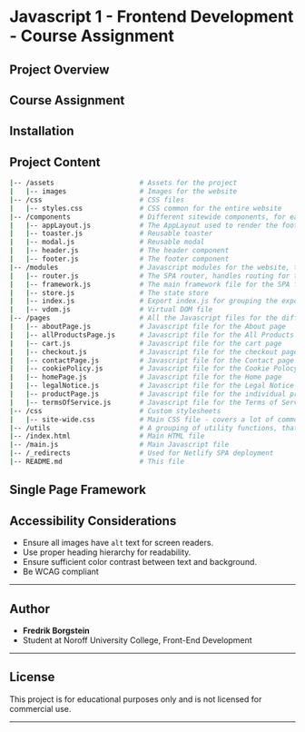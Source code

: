 # Javascript 1 - Frontend Development - Course Assignment

## Project Overview

## Course Assignment

## Installation

## Project Content

```bash
|-- /assets                     # Assets for the project
|   |-- images                  # Images for the website
|-- /css                        # CSS files
|   |-- styles.css              # CSS common for the entire website
|-- /components                 # Different sitewide components, for easier reuse with consistency
|   |-- appLayout.js            # The AppLayout used to render the footer and header alongside the main page content
|   |-- toaster.js              # Reusable toaster
|   |-- modal.js                # Reusable modal
|   |-- header.js               # The header component
|   |-- footer.js               # The footer component
|-- /modules                    # Javascript modules for the website, to create interactivity and power the SPA
|   |-- router.js               # The SPA router, handles routing for the application
|   |-- framework.js            # The main framework file for the SPA framework
|   |-- store.js                # The state store
|   |-- index.js                # Export index.js for grouping the exports
|   |-- vdom.js                 # Virtual DOM file
|-- /pages                      # All the Javascript files for the different pages across the site
|   |-- aboutPage.js            # Javascript file for the About page
|   |-- allProductsPage.js      # Javascript file for the All Products page
|   |-- cart.js                 # Javascript file for the cart page
|   |-- checkout.js             # Javascript file for the checkout page
|   |-- contactPage.js          # Javascript file for the Contact page
|   |-- cookiePolicy.js         # Javascript file for the Cookie Polocy page
|   |-- homePage.js             # Javascript file for the Home page
|   |-- legalNotice.js          # Javascript file for the Legal Notice page
|   |-- productPage.js          # Javascript file for the individual product page
|   |-- termsOfService.js       # Javascript file for the Terms of Service page
|-- /css                        # Custom stylesheets
|   |-- site-wide.css           # Main CSS file - covers a lot of common CSS across pages
|-- /utils                      # A grouping of utility functions, that are being reused across the project
|-- /index.html                 # Main HTML file
|-- /main.js                    # Main Javascript file
|-- /_redirects                 # Used for Netlify SPA deployment
|-- README.md                   # This file
```


## Single Page Framework

## Accessibility Considerations

- Ensure all images have `alt` text for screen readers.
- Use proper heading hierarchy for readability.
- Ensure sufficient color contrast between text and background.
- Be WCAG compliant

---

## Author

- **Fredrik Borgstein**
- Student at Noroff University College, Front-End Development

---

## License

This project is for educational purposes only and is not licensed for commercial use.

---
